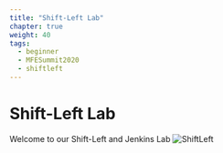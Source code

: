```yaml
---
title: "Shift-Left Lab"
chapter: true
weight: 40
tags:
  - beginner
  - MFESummit2020
  - shiftleft
---
```


# Shift-Left Lab

Welcome to our Shift-Left and Jenkins Lab
![ShiftLeft](/images/mfe/shiftleft.png)
